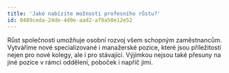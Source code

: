 ```yaml
---
title: 'Jaké nabízíte možnosti profesního růstu?'
id: 0489ceda-24de-4d0e-aad2-af8a50e12e52
---
```

<p>
	Růst společnosti umožňuje osobní rozvoj všem schopným zaměstnancům. 
Vytváříme nové specializované i manažerské pozice, které jsou 
příležitostí nejen pro nové kolegy, ale i pro stávající. Výjimkou nejsou
 také přesuny na jiné pozice v rámci oddělení, poboček i napříč jimi.
</p>
